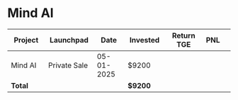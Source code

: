 # Mind AI



<table data-full-width="true"><thead><tr><th width="152">Project</th><th width="138">Launchpad</th><th width="132">Date</th><th width="133">Invested</th><th width="176">Return TGE </th><th>PNL</th><th></th></tr></thead><tbody><tr><td>Mind AI</td><td>Private Sale</td><td>05-01-2025</td><td>$9200</td><td></td><td></td><td></td></tr><tr><td><strong>Total</strong></td><td></td><td></td><td><strong>$9200</strong></td><td></td><td></td><td></td></tr></tbody></table>

